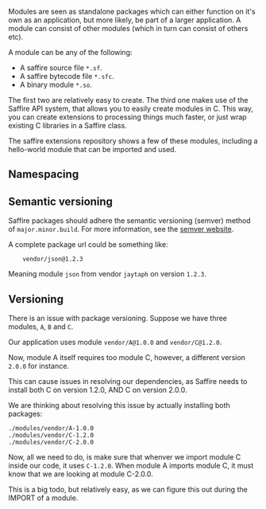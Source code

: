Modules are seen as standalone packages which can either function on it's own as an application, but more likely, be part of a larger application. A module can consist of other modules (which in turn can consist of others etc).

A module can be any of the following:

- A saffire source file `*.sf`.
- A saffire bytecode file `*.sfc`.
- A binary module `*.so`.

The first two are relatively easy to create. The third one makes use of the Saffire API system, that allows you to easily create modules in C. This way, you can create extensions to processing things much faster, or just wrap existing C libraries in a Saffire class.

The saffire extensions repository shows a few of these modules, including a hello-world module that can be imported and used.


## Namespacing



## Semantic versioning
Saffire packages should adhere the semantic versioning (semver) method of `major.minor.build`. For more information, see the [semver website](semver.org).

A complete package url could be something like:

		vendor/json@1.2.3
		
Meaning module `json` from vendor `jaytaph` on version `1.2.3`.


## Versioning
There is an issue with package versioning. Suppose we have three modules, `A`, `B` and `C`.


Our application uses module `vendor/A@1.0.0` and `vendor/C@1.2.0`.

Now, module A itself requires too module C, however, a different version `2.0.0` for instance.

This can cause issues in resolving our dependencies, as Saffire needs to install both C on version 1.2.0, AND C on version 2.0.0.

We are thinking about resolving this issue by actually installing both packages:

	./modules/vendor/A-1.0.0
	./modules/vendor/C-1.2.0
	./modules/vendor/C-2.0.0

Now, all we need to do, is make sure that whenver we import module C inside our code, it uses `C-1.2.0`. When module A imports module C, it must know that we are looking at module C-2.0.0.

This is a big todo, but relatively easy, as we can figure this out during the IMPORT of a module.